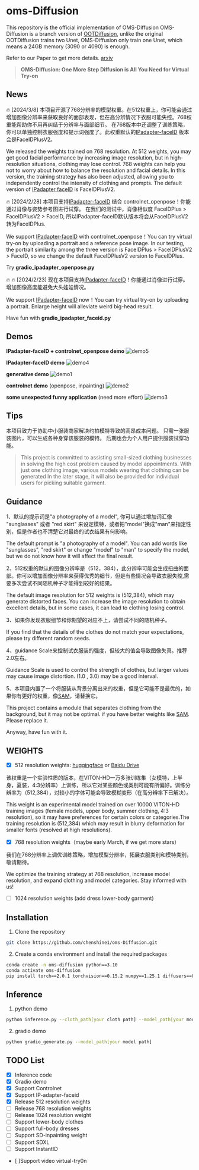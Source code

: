 # oms-Diffusion
This repository is the official implementation of OMS-Diffusion
OMS-Diffusion is a branch version of [OOTDiffusion](https://github.com/levihsu/OOTDiffusion), unlike the original OOTDiffusion trains two Unet, OMS-Diffusion only train one Unet, which means a 24GB memory (3090 or 4090) is enough.

Refer to our Paper to get more details. [arxiv](https://arxiv.org/abs/2403.01779)

> **OMS-Diffusion: One More Step Diffusion is All You Need for Virtual Try-on**<br>


## News
🔥 [2024/3/8] 本项目开源了768分辨率的模型权重。在512权重上，你可能会通过增加图像分辨率来获取良好的面部表现，但在高分辨情况下衣服可能失控。768权重能帮助你不用再纠结于分辨率与面部细节。
在768版本中还调整了训练策略，你可以单独控制衣服强度和提示词强度了。此权重默认的[IPadapter-faceID](https://huggingface.co/h94/IP-Adapter-FaceID) 版本会是FaceIDPlusV2。


We released the weights trained on 768 resolution. At 512 weights, you may get good facial performance by increasing image resolution, but in high-resolution situations, clothing may lose control. 768 weights can help you not to worry about how to balance the resolution and facial details.
In this version, the training strategy has also been adjusted, allowing you to independently control the intensity of clothing and prompts. The default version of [IPadapter faceID](https://huggingface.co/h94/IP-Adapter-FaceID) is FaceIDPlusV2.

🔥 [2024/2/28] 本项目支持[IPadapter-faceID](https://huggingface.co/h94/IP-Adapter-FaceID) 结合 controlnet_openpose！你能通过肖像与姿势参考图进行试穿。
在我们的测试中，肖像相似度 FaceIDPlus > FaceIDPlusV2 > FaceID, 所以IPadapter-faceID默认版本将会从FaceIDPlusV2转为FaceIDPlus.

We support [IPadapter-faceID](https://huggingface.co/h94/IP-Adapter-FaceID) with controlnet_openpose！You can try virtual try-on by uploading a portrait and a reference pose image.
In our testing, the portrait similarity among the three version is FaceIDPlus > FaceIDPlusV2 > FaceID, so we change the default FaceIDPlusV2 version to FaceIDPlus.

Try __gradio_ipadapter_openpose.py__

🔥 🔥 [2024/2/23] 现在本项目支持[IPadapter-faceID](https://huggingface.co/h94/IP-Adapter-FaceID)！你能通过肖像进行试穿。增加图像高度能避免大头娃娃情况。

We support [IPadapter-faceID](https://huggingface.co/h94/IP-Adapter-FaceID) now！You can try virtual try-on by uploading a portrait. Enlarge height will alleviate weird big-head result.

Have fun with __gradio_ipadapter_faceid.py__


## Demos
__IPadapter-faceID + controlnet_openpose demo__
![demo5](fig/figure5.jpg)&nbsp;

__IPadapter-faceID demo__
![demo4](fig/figure4.png)&nbsp;

__generative demo__
![demo1](fig/figure1.png)&nbsp;

__controlnet demo__ (openpose, inpainting)
![demo2](fig/figure2.png)&nbsp;

__some unexpected funny application__ (need more effort)
![demo3](fig/figure3.png)&nbsp;

## Tips
本项目致力于协助中小服装商家解决约拍模特导致的高昂成本问题。
只需一张服装图片，可以生成各种身穿该服装的模特。
后期也会为个人用户提供服装试穿功能。
> This project is committed to assisting small-sized clothing businesses in solving the high cost problem caused by model appointments.
> With just one clothing image, various models wearing that clothing can be generated
> In the later stage, it will also be provided for individual users for picking suitable garment.


## Guidance
1、默认的提示词是"a photography of a model", 你可以通过增加词汇像 "sunglasses" 或者 "red skirt" 来设定模特，或者把"model"换成"man"来指定性别，但是作者也不清楚它对最终的试衣结果有何影响。

The default prompt is "a photography of a model". You can add words like "sunglasses", "red skirt" or change "model" to "man" to specify the model, but we do not know how it will affect the final result.

2、512权重的默认的图像分辨率是（512，384），此分辨率可能会生成扭曲的面部。你可以增加图像分辨率来获得优秀的细节，但是有些情况会导致衣服失控,需要多次尝试不同随机种子才能得到较好的结果。

The default image resolution for 512 weights is (512,384), which may generate distorted faces. You can increase the image resolution to obtain excellent details, but in some cases, it can lead to clothing losing control.

3、如果你发现衣服细节和你期望的对应不上，请尝试不同的随机种子。

If you find that the details of the clothes do not match your expectations, please try different random seeds.

4、guidance Scale来控制试衣服装的强度，但较大的值会导致图像失真。推荐2.0左右。

Guidance Scale is used to control the strength of clothes, but larger values may cause image distortion. (1.0 , 3.0) may be a good interval.

5、本项目内置了一个将服装从背景分离出来的权重，但是它可能不是最优的，如果你有更好的权重，像[SAM](https://github.com/facebookresearch/segment-anything)，请替换它。

This project contains a module that separates clothing from the background, but it may not be optimal. if you have better weights like [SAM](https://github.com/facebookresearch/segment-anything). Please replace it.


Anyway, have fun with it.



## WEIGHTS
- [x] 512 resolution weights: [huggingface](https://huggingface.co/shinehugging/oms-diffusion) or [Baidu Drive](https://pan.baidu.com/s/1UJgARIfXyZz5AyLUWYEWgg?pwd=ae6f)

该权重是一个实验性质的版本，在VITON-HD一万多张训练集（女模特，上半身，夏装，4:3分辨率）上训练，所以它对某些颜色或类别可能有所偏好。训练分辨率为（512,384），对较小的字体可能会导致模糊变形（在高分辨率下已解决）。

This weight is an experimental model trained on over 10000 VITON-HD training images (female models, upper body, summer clothing, 4:3 resolution), so it may have preferences for certain colors or categories.The training resolution is (512,384) which may result in blurry deformation for smaller fonts (resolved at high resolutions).

- [x] 768 resolution weights（maybe early March, if we get more stars）

我们在768分辨率上调优训练策略，增加模型分辨率，拓展衣服类别和模特类别，敬请期待。

We optimize the training strategy at 768 resolution, increase model resolution, and expand clothing and model categories. Stay informed with us! 

- [ ] 1024 resolution weights (add dress lower-body garment)

## Installation

1. Clone the repository

```sh
git clone https://github.com/chenshine1/oms-Diffusion.git
```

2. Create a conda environment and install the required packages

```sh
conda create -n oms-diffusion python==3.10
conda activate oms-diffusion
pip install torch==2.0.1 torchvision==0.15.2 numpy==1.25.1 diffusers==0.25.1 opencv-python==4.8.0  transformers==4.31.0 gradio==4.16.0 safetensors==0.3.1 controlnet-aux==0.0.6 accelerate-0.21.0
```

## Inference
1. python demo
```sh
python inference.py --cloth_path[your cloth path] --model_path[your model path]
```

2. gradio demo
```sh
python gradio_generate.py --model_path[your model path] 
```

## TODO List
- [x] Inference code
- [x] Gradio demo
- [x] Support Controlnet
- [x] Support IP-adapter-faceid
- [x] Release 512 resolution weights
- [ ] Release 768 resolution weights
- [ ] Release 1024 resolution weight
- [ ] Support lower-body clothes
- [ ] Support full-body dresses
- [ ] Support SD-inpainting weight
- [ ] Support SDXL
- [ ] Support InstantID
- [ ]Support video virtual-try0n
